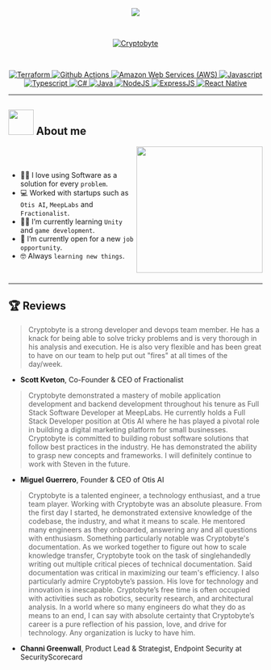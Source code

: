 <p align="center">
  <a href="https://github.com/DenverCoder1/readme-typing-svg"><img src="https://readme-typing-svg.herokuapp.com?font=Fira+Mono&color=33FF33&size=30&center=true&vCenter=true&width=500&height=100&lines=Senior+Software+Developer;DevOps+Engineer;Cybersecurity+Expert;Continuous+Learner"></a>
</p>

<br>

<p align="center">
  <a href="https://github.com/ryo-ma/github-profile-trophy"><img src="https://github-profile-trophy.vercel.app/?username=Cryptobyte&layout=compact&theme=tokyonight&column=7&margin-w=15&margin-h=15&no-frame=true&no-bg=true" alt="Cryptobyte" />
</p>

<br>

<p align="center"> 
<a href="https://www.terraform.io" target="_blank">
  <img alt="Terraform" src="https://img.shields.io/badge/Terraform%20-%231572B6.svg?style=plastic&logo=terraform&logoColor=white">
</a> 

<a href="https://github.com/features/actions" target="_blank">
  <img alt="Github Actions" src="https://img.shields.io/badge/Github%20Actions%20-%231572B6.svg?style=plastic&logo=githubactions&logoColor=white">
</a> 

<a href="https://aws.amazon.com" target="_blank"> 
  <img alt="Amazon Web Services (AWS)" src="https://img.shields.io/badge/Amazon%20Web%20Services%20(AWS)%20-%23E34F26.svg?style=plastic&logo=amazonaws&logoColor=white">
</a>

<a href="https://developer.mozilla.org/en-US/docs/Web/JavaScript" target="_blank"> 
  <img alt="Javascript" src="https://img.shields.io/badge/Javascript%20-%232370ED.svg?style=plastic&logo=javascript&logoColor=white">
</a> 

<a href="https://www.typescriptlang.org/" target="_blank"> 
  <img alt="Typescript" src="https://img.shields.io/badge/TypeScript%20-%2300599C.svg?style=plastic&logo=typescript&logoColor=white">
</a> 

<a href="https://docs.microsoft.com/en-us/dotnet/csharp/" target="_blank"> 
  <img alt="C#" src="https://img.shields.io/badge/C--Sharp%20-%23F7DF1E.svg?style=plastic&logo=csharp&logoColor=black">
</a>

<a href="https://www.java.com" target="_blank"> 
  <img alt="Java" src="https://img.shields.io/badge/Java-%23007396.svg?style=plastic&logo=java&logoColor=white">
</a>
	
<a href="https://nodejs.org/en/" target="_blank">
  <img alt="NodeJS" src="https://img.shields.io/badge/NodeJS%20-%23F05033.svg?style=plastic&logo=node&logoColor=white">
</a>

<a href="https://expressjs.com/" target="_blank">
  <img alt="ExpressJS" src="https://img.shields.io/badge/ExpressJS-%23181717.svg?style=plastic&logo=express&logoColor=white">
</a>

<a href="https://reactnative.dev/" target="_blank">
  <img alt="React Native" src="https://img.shields.io/badge/-React%20Native-FE7A16?style=plastic&logo=react-native&logoColor=white">
</a>
</p>

----

## <img src = "https://user-images.githubusercontent.com/63050133/156777293-72a6e681-2582-4a9d-ad92-09d1181d47c7.gif" width = 50px>  About me

<img align="right" src="https://user-images.githubusercontent.com/63050133/156676671-d5b2e362-97d4-4404-9447-dd71ddfea82f.gif" width = 250px/>

<br><br>

- :technologist: I love using Software as a solution for every `problem`.
- :computer: Worked with startups such as `Otis AI`, `MeepLabs` and `Fractionalist`.
- :student: I’m currently learning `Unity` and `game development`.
- :thinking: I’m currently open for a new `job opportunity`.
- :nerd_face: Always `learning new things`.

<br>

----
## 🏆 Reviews

> Cryptobyte is a strong developer and devops team member. He has a knack for being able to solve tricky problems and is very thorough in his analysis and execution. He is also very flexible and has been great to have on our team to help put out "fires" at all times of the day/week.
- **Scott Kveton**, Co-Founder & CEO of Fractionalist

> Cryptobyte demonstrated a mastery of mobile application development and backend development throughout his tenure as Full Stack Software Developer at MeepLabs. He currently holds a Full Stack Developer position at Otis AI where he has played a pivotal role in building a digital marketing platform for small businesses. Cryptobyte is committed to building robust software solutions that follow best practices in the industry. He has demonstrated the ability to grasp new concepts and frameworks. I will definitely continue to work with Steven in the future.
- **Miguel Guerrero**, Founder & CEO of Otis AI

> Cryptobyte is a talented engineer, a technology enthusiast, and a true team player. Working with Cryptobyte was an absolute pleasure. From the first day I started, he demonstrated extensive knowledge of the codebase, the industry, and what it means to scale. He mentored many engineers as they onboarded, answering any and all questions with enthusiasm. Something particularly notable was Cryptobyte's documentation. As we worked together to figure out how to scale knowledge transfer, Cryptobyte took on the task of singlehandedly writing out multiple critical pieces of technical documentation. Said documentation was critical in maximizing our team's efficiency. I also particularly admire Cryptobyte’s passion. His love for technology and innovation is inescapable. Cryptobyte’s free time is often occupied with activities such as robotics, security research, and architectural analysis. In a world where so many engineers do what they do as means to an end, I can say with absolute certainty that Cryptobyte’s career is a pure reflection of his passion, love, and drive for technology. Any organization is lucky to have him.
- **Channi Greenwall**, Product Lead & Strategist, Endpoint Security at SecurityScorecard
